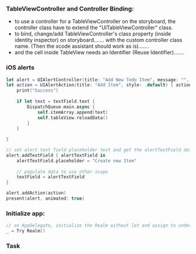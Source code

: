 ### TableViewController and Controller Binding:
* to use a controller for a TableViewController on the storyboard, the controller class have to extend the "UITableViewController" class.
* to bind, change/add TableViewController's class property (inside identity inspector) on storyboard....... with the custom controller class name. (Then the xcode assistant should work as is).......
* and the cell inside TableView needs an Identifier (Reuse Identifier).......


### iOS alerts
```swift
let alert = UIAlertController(title: "Add New Todo Item", message: "", preferredStyle: .alert)
let action = UIAlertAction(title: "Add Item", style: .default) { action in
    print("Success")
    
    if let text = textField.text {
        DispatchQueue.main.async {
            self.itemArray.append(text)
            self.tableView.reloadData()
        }
    }
    
}

// set alert text field placeholder text and get the alertTextField data
alert.addTextField { alertTextField in
    alertTextField.placeholder = "Create new Item"
    
    // populate data to use other scope
    textField = alertTextField
}

alert.addAction(action)
present(alert, animated: true)
```

### Initialize app:
```swift
// on AppDelegate, initialize the Realm without let and assign to underscores inside do/catch block
_ = Try Realm()
```
### Task
